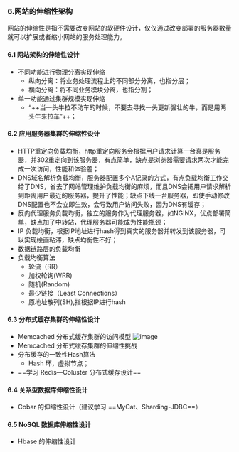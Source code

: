 ### 6.网站的伸缩性架构
网站的伸缩性是指不需要改变网站的软硬件设计，仅仅通过改变部署的服务器数量就可以扩展或者缩小网站的服务处理能力。
#### 6.1 网站架构的伸缩性设计
- 不同功能进行物理分离实现伸缩
  - 纵向分离：将业务处理流程上的不同部分分离，也指分层；
  - 横向分离：将不同业务模块分离，也指分割；
- 单一功能通过集群规模实现伸缩
  - “++当一头牛拉不动车的时候，不要去寻找一头更新强壮的牛，而是用两头牛来拉车”++；
#### 6.2 应用服务器集群的伸缩性设计
- HTTP重定向负载均衡，http重定向服务会根据用户请求计算一台真是服务器，并302重定向到该服务器，有点简单，缺点是浏览器需要请求两次才能完成一次访问，性能和体验差；
- DNS域名解析负载均衡，服务器配置多个A记录的方式，有点负载均衡工作交给了DNS，省去了网站管理维护负载均衡的麻烦，而且DNS会把用户请求解析到距离用户最近的服务器，提升了性能；缺点下线一台服务器，即使手动修改DNS配置也不会立即生效，会导致用户访问失败，因为DNS有缓存；
- 反向代理服务负载均衡，独立的服务作为代理服务器，如NGINX，优点部署简单，缺点加了中转站，代理服务器可能成为性能瓶颈；
- IP 负载均衡，根据IP地址进行hash得到真实的服务器并转发到该服务器，可以实现绘画粘滞，缺点均衡性不好；
- 数据链路层的负载均衡
- 负载均衡算法
  - 轮流（RR）
  - 加权轮询(WRR)
  - 随机(Random)
  - 最少链接（Least Connections）
  - 原地址散列(SH),指根据IP进行hash
#### 6.3 分布式缓存集群的伸缩性设计
- Memcached 分布式缓存集群的访问模型
![image](https://ss0.bdstatic.com/70cFuHSh_Q1YnxGkpoWK1HF6hhy/it/u=310273262,645093080&fm=15&gp=0.jpg)
- Memcached 分布式缓存集群的伸缩性挑战
- 分布缓存的一致性Hash算法 
  - Hash 环，虚拟节点；
- ==学习 Redis—Coluster 分布式缓存设计==
#### 6.4 关系型数据库伸缩性设计
- Cobar 的伸缩性设计（建议学习 ==MyCat、Sharding-JDBC==）
#### 6.5 NoSQL 数据库伸缩性设计
- Hbase 的伸缩性设计